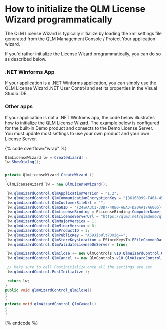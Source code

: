 # How to initialize the QLM License Wizard programmatically

The QLM License Wizard is typically initialize by loading the xml settings file generated from the QLM Management Console / Protect Your application wizard.

If you'd rather initialize the License Wizard programmatically, you can do so as described below.

### .NET Winforms App

If your application is a .NET Winforms application, you can simply use the QLM License Wizard .NET User Control and set its properties in the Visual Studio IDE.

### Other apps

If your application is not a .NET Winforms app, the code below illustrates how to initialize the QLM License Wizard. The example below is configured for the built-in Demo product and connects to the Demo License Server. You must update most settings to use your own product and your own License Server.

{% code overflow="wrap" %}
```csharp
QlmLicenseWizard lw = CreateWizard();
lw.ShowDialog();


private QlmLicenseWizard CreateWizard ()
{
 QlmLicenseWizard lw = new QlmLicenseWizard();

 lw.qlmWizardControl.QlmApplicationVersion = "1.2";
 lw.qlmWizardControl.QlmCommunicationEncryptionKey = "{B6163D99-F46A-4580-BB42-BF276A507A14}";
 lw.qlmWizardControl.QlmCustomerSiteUrl = "";
 lw.qlmWizardControl.QlmGUID = "{24EAA3C1-3DD7-40E0-AEA3-D20AA17A6005}";
 lw.qlmWizardControl.QlmLicenseBinding = ELicenseBinding.ComputerName;
 lw.qlmWizardControl.QlmLicenseServerUrl = "https://qlm3.net/qlmdemo/qlmLicenseServer/qlmservice.asmx";
 lw.qlmWizardControl.QlmMajorVersion = 1;
 lw.qlmWizardControl.QlmMinorVersion = 0;
 lw.qlmWizardControl.QlmProductID = 1;
 lw.qlmWizardControl.QlmPublicKey = "A59Jip0lt73Xig==";
 lw.qlmWizardControl.QlmStoreKeysLocation = EStoreKeysTo.EFileCommonData;
 lw.qlmWizardControl.QlmValidateLicenseOnServer = true;

 lw.qlmWizardControl.QlmClose += new QlmControls.v10.QlmWizardControl.QlmCloseHandler(qlmWizardControl_QlmClose);
 lw.qlmWizardControl.QlmCancel += new QlmControls.v10.QlmWizardControl.QlmCancelHandler(qlmWizardControl_QlmCancel);

 // Make sure to call PostInitialize once all the settings are set
 lw.qlmWizardControl.PostInitialize();

 return lw;
}
public void qlmWizardControl_QlmClose()
{
}
private void qlmWizardControl_QlmCancel()
{
}
```
{% endcode %}
